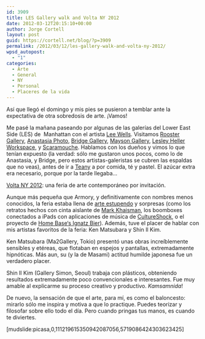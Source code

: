 ```yaml
---
id: 3909
title: LES Gallery walk and Volta NY 2012
date: 2012-03-12T20:15:10+00:00
author: Jorge Cortell
layout: post
guid: https://cortell.net/blog/?p=3909
permalink: /2012/03/12/les-gallery-walk-and-volta-ny-2012/
wpsd_autopost:
  - "1"
categories:
  - Arte
  - General
  - NY
  - Personal
  - Placeres de la vida
---
```

Así que llegó el domingo y mis pies se pusieron a temblar ante la expectativa de otra sobredosis de arte. ¡Vamos!

Me pasé la mañana paseando por algunas de las galerías del Lower East Side (LES) de  Manhattan con el artista <a title="https://leewells.org/home/" href="https://leewells.org/home/" target="_blank">Lee Wells</a>. Visitamos <a title="https://www.roostergallery.com/" href="https://www.roostergallery.com/" target="_blank">Rooster Gallery</a>, <a title="https://www.anastasia-photo.com/" href="https://www.anastasia-photo.com/" target="_blank">Anastasia Photo</a>, <a title="https://bridgegalleryny.com/home.html" href="https://bridgegalleryny.com/home.html" target="_blank">Bridge Gallery</a>, <a title="https://www.maysongallery.com/" href="https://www.maysongallery.com/" target="_blank">Mayson Gallery</a>, <a title="https://lesleyheller.com/" href="https://lesleyheller.com/" target="_blank">Lesley Heller Workspace</a>, y <a title="https://www.scaramoucheart.com/" href="https://www.scaramoucheart.com/" target="_blank">Scaramouche</a>. Hablamos con los dueños y vimos lo que tenían expuesto (la verdad: sólo me gustaron unos pocos, como lo de Anastasia, y Bridge, pero estos artistas-galeristas se cubren las espaldas que no veas), antes de ir a <a title="https://en.wikipedia.org/wiki/Teany" href="https://en.wikipedia.org/wiki/Teany" target="_blank">Teany</a> a por comida, té y pastel. El azúcar extra era necesario, porque por la tarde llegaba...

<a title="https://voltashow.com/Home.5726.0.html" href="https://voltashow.com/Home.5726.0.html" target="_blank">Volta NY 2012</a>: una feria de arte contemporáneo por invitación.

Aunque más pequeña que Armory, y definitivamente con nombres menos conocidos, la feria estaba llena de <a title="Volta 2012 Catalogue in PDF" href="https://voltashow.com/fileadmin/volta/VOLTA_NY_2012/Press/VNY_2012_catalog_3_Low.pdf" target="_blank">arte estupendo</a> y sorpresas (como los retratos hechos con cinta aislante de <a title="https://www.khaismanstudio.com/" href="https://www.khaismanstudio.com/" target="_blank">Mark Khaisman</a>, los boomboxes conectados a iPads con aplicaciones de música de <a title="https://www.cultureshockny.com/" href="https://www.cultureshockny.com/" target="_blank">CultureShock</a>, o el proyecto de <a title="https://www.homebaseproject.org/ignatz-bier/" href="https://www.homebaseproject.org/ignatz-bier/" target="_blank">Home Base‘s Ignatz Bier</a>). Además, tuve el placer de hablar con mis artistas favoritos de la feria: Ken Matsubara y Shin Il Kim.

Ken Matsubara (Ma2Gallery, Tokio) presentó unas obras increíblemente sensibles y etéreas, que flotaban en espejos y pantallas, extremadamente hipnóticas. Más aun, su (y la de Masami) actitud humilde japonesa fue un verdadero placer.

Shin Il Kim (Gallery Simon, Seoul) trabaja con plásticos, obteniendo resultados extremadamente poco convencionales e interesantes. Fue muy amable al explicarme su proceso creativo y productivo. _Kamsamnida_!

De nuevo, la sensación de que el arte, para mí, es como el baloncesto: mirarlo sólo me inspira y motiva a que lo practique. Puedes teorizar y filosofar sobre ello todo el día. Pero cuando pringas tus manos, es cuando te diviertes.

[mudslide:picasa,0,111219615350942087056,5719086424303623425]
